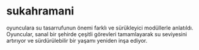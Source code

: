 # sukahramani
oyunculara su tasarrufunun önemi farklı ve sürükleyici modüllerle anlatıldı. Oyuncular, sanal bir şehirde çeşitli görevleri tamamlayarak su seviyesini artırıyor ve sürdürülebilir bir yaşamı yeniden inşa ediyor.

